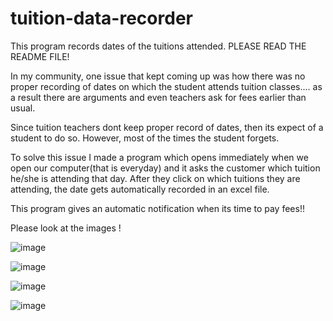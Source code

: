 # tuition-data-recorder
This program records dates of the tuitions attended. PLEASE READ THE README FILE!

In my community, one issue that kept coming up was how there was no proper recording of dates on which the student attends tuition classes.... as a result there are arguments and even teachers ask for fees earlier than usual. 

Since tuition teachers dont keep proper record of dates, then its expect of a student to do so. However, most of the times the student forgets. 

To solve this issue I made a program which opens immediately when we open our computer(that is everyday) and it asks the customer which tuition he/she is attending that day. After they click on which tuitions they are attending, the date gets automatically recorded in an excel file. 

This program gives an automatic notification when its time to pay fees!!

Please look at the images !

![image](https://user-images.githubusercontent.com/69624347/122418340-2f935f80-cf9b-11eb-8e6c-6878cc7af41d.png)

![image](https://user-images.githubusercontent.com/69624347/122418507-4fc31e80-cf9b-11eb-99da-9dc76c54a023.png)

![image](https://user-images.githubusercontent.com/69624347/122418545-56ea2c80-cf9b-11eb-9cb3-7e48da66a8be.png)

![image](https://user-images.githubusercontent.com/69624347/122418580-5baee080-cf9b-11eb-9574-69ffcd0062d9.png)
